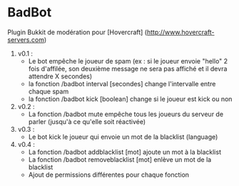 BadBot
======

Plugin Bukkit de modération pour [Hovercraft] (http://www.hovercraft-servers.com)

1. v0.1 : 
	* Le bot empêche le joueur de spam (ex : si le joueur envoie "hello" 2 fois d'affilée, son deuxième message ne sera pas affiché et il devra attendre X secondes)
	* la fonction /badbot interval [secondes] change l'intervalle entre chaque spam
	* la fonction /badbot kick [boolean] change si le joueur est kick ou non
2. v0.2 :
	* La fonction /badbot mute empêche tous les joueurs du serveur de parler (jusqu'à ce qu'elle soit réactivée)
3. v0.3 :
	* Le bot kick le joueur qui envoie un mot de la blacklist (language)
4. v0.4 :
	* La fonction /badbot addblacklist [mot] ajoute un mot à la blacklist
	* La fonction /badbot removeblacklist [mot] enlève un mot de la blacklist
	* Ajout de permissions différentes pour chaque fonction